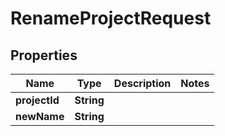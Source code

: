 

# RenameProjectRequest


## Properties

| Name | Type | Description | Notes |
|------------ | ------------- | ------------- | -------------|
|**projectId** | **String** |  |  |
|**newName** | **String** |  |  |



